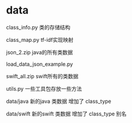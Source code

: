 # data
class_info.py	类的存储结构

class_map.py	tf-idf实现映射 

json_2.zip	java的所有类数据 

load_data_json_example.py

swift_all.zip	swift所有的类数据

utils.py 一些工具包存放一些方法

data/java  新的java 类数据  增加了 class_type

data/swift  新的swift 类数据  增加了 class_type  别名
